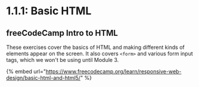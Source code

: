 # 1.1.1: Basic HTML

## freeCodeCamp Intro to HTML

These exercises cover the basics of HTML and making different kinds of elements appear on the screen. It also covers `<form>` and various form input tags, which we won't be using until Module 3.

{% embed url="https://www.freecodecamp.org/learn/responsive-web-design/basic-html-and-html5/" %}



